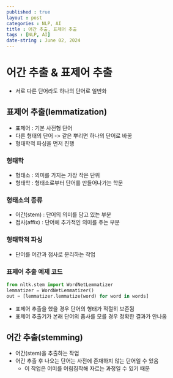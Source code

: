 ```yaml
---
published : true
layout : post
categories : NLP, AI
title : 어간 추출, 표제어 추출
tags : [NLP, AI]
date-string : June 02, 2024
---
```


# 어간 추출 & 표제어 추출
- 서로 다른 단어라도 하나의 단어로 일반화

## 표제어 추출(lemmatization)
- 표제어 : 기본 사전형 단어
- 다른 형태의 단어 -> 같은 뿌리면 하나의 단어로 바꿈
- 형태학적 파싱을 먼저 진행

### 형태학
- 형태소 : 의미를 가지는 가장 작은 단위
- 형태학 : 형태소로부터 단어를 만들어나가는 학문

### 형태소의 종류
- 어간(stem) : 단어의 의미를 담고 있는 부분
- 접사(affix) : 단어에 추가적인 의미를 주는 부분

### 형태학적 파싱
- 단어를 어간과 접사로 분리하는 작업

### 표제어 추출 예제 코드

```python
from nltk.stem import WordNetLemmatizer
lemmatizer = WordNetLemmatizer()
out = [lemmatizer.lemmatize(word) for word in words]
```

- 표제어 추출을 했을 경우 단어의 형태가 적절히 보존됨
- 표제어 추출기가 본래 단어의 품사를 모를 경우 정확한 결과가 안나옴

## 어간 추출(stemming)
- 어간(stem)을 추출하는 작업
- 어간 추출 후 나오는 단어는 사전에 존재하지 않는 단어일 수 있음
  - 이 작업은 어미를 어림짐작해 자르는 과정일 수 있기 때문

